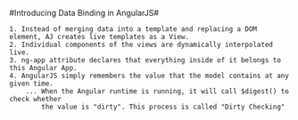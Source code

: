 
#Introducing Data Binding in AngularJS#

    1. Instead of merging data into a template and replacing a DOM element, AJ creates live templates as a View.
    2. Individual components of the views are dynamically interpolated live.
    3. ng-app attribute declares that everything inside of it belongs to this Angular App.
    4. AngularJS simply remembers the value that the model contains at any given time.
        ... When the Angular runtime is running, it will call $digest() to check whether
            the value is "dirty". This process is called "Dirty Checking"


